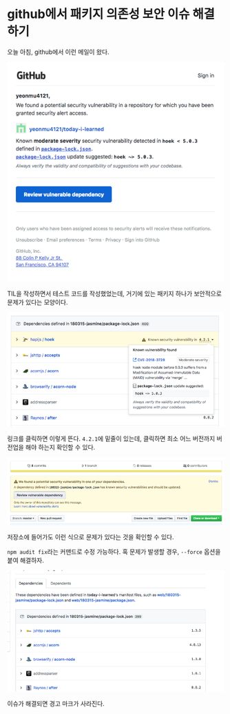 # github에서 패키지 의존성 보안 이슈 해결하기

오늘 아침, github에서 이런 메일이 왔다.

![mail](mail.png)

TIL을 작성하면서 테스트 코드를 작성했었는데, 거기에 있는 패키지 하나가 보안적으로 문제가 있다는 모양이다.

![dependency-vulnerable](dependency-graph-vulnerable.png)

링크를 클릭하면 이렇게 뜬다. `4.2.1`에 밑줄이 있는데, 클릭하면 최소 어느 버전까지 버전업을 해야 하는지 확인할 수 있다.

![repo-vulnerable](repo-vulnerable.png)

저장소에 들어가도 이런 식으로 문제가 있다는 것을 확인할 수 있다.

`npm audit fix`라는 커맨드로 수정 가능하다. 혹 문제가 발생할 경우, `--force` 옵션을 붙여 해결하자.

![dependency-resolved](dependency-graph-resolved.png)

이슈가 해결되면 경고 마크가 사라진다.
